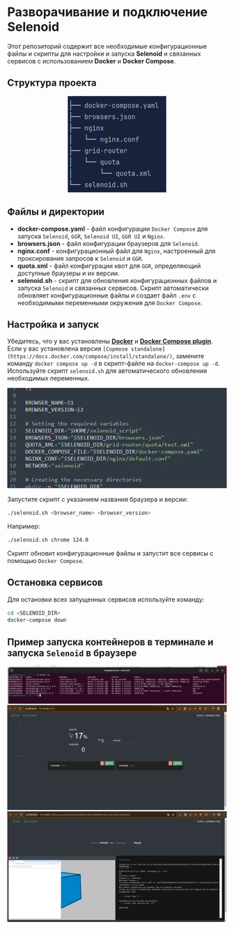 # Разворачивание и подключение Selenoid

Этот репозиторий содержит все необходимые конфигурационные файлы и скрипты для настройки и запуска **Selenoid** и связанных
сервисов с использованием **Docker** и **Docker Compose**.

## Структура проекта
<p align="center">
      <img title="structure" src="media/structure.png" alt="structure">
</p>

## Файлы и директории
- **docker-compose.yaml** - файл конфигурации `Docker Compose` для запуска `Selenoid`, `GGR`, `Selenoid UI`, `GGR UI` и `Nginx`.   
- **browsers.json** - файл конфигурации браузеров для `Selenoid`.  
- **nginx.conf** - конфигурационный файл для `Nginx`, настроенный для проксирования запросов к `Selenoid` и `GGR`.  
- **quota.xml** - файл конфигурации квот для `GGR`, определяющий доступные браузеры и их версии.   
- **selenoid.sh** - скрипт для обновления конфигурационных файлов и запуска `Selenoid` и связанных сервисов.
Скрипт автоматически обновляет конфигурационные файлы и создает файл `.env` с необходимыми переменными 
окружения для `Docker Compose`.

## Настройка и запуск
Убедитесь, что у вас установлены **[Docker](https://docs.docker.com/engine/install/)** и **[Docker Compose plugin](https://docs.docker.com/compose/install/linux/)**.  
Если у вас установлена версия `[Copmose standalone](https://docs.docker.com/compose/install/standalone/)`, замените команду `docker compose up -d` в скрипт-файле на `docker-compose up -d`.
Используйте скрипт `selenoid.sh` для автоматического обновления необходимых переменных. 

<p align="center">
      <img title="selenoid.sh" src="media/variables.png" alt="selenoid.sh">
</p>

Запустите скрипт с указанием названия браузера и версии: 

```bash
./selenoid.sh <browser_name> <browser_version>
```
Например:

```bash
./selenoid.sh chrome 124.0
```
Скрипт обновит конфигурационные файлы и запустит все сервисы с помощью `Docker Compose`.

## Остановка сервисов
Для остановки всех запущенных сервисов используйте команду:

```bash
cd <SELENOID_DIR>
docker-compose down
```

## Пример запуска контейнеров в терминале и запуска `Selenoid` в браузере
<p align="center">
    <img title="selenoid" src="media/terminal.png" alt="selenoid">
    <img title="selenoid" src="media/selenoid1.png" alt="selenoid">
    <img title="selenoid" src="media/selenoid2.png" alt="selenoid">
</p>
